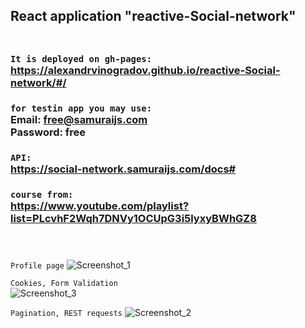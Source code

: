 ## React application "reactive-Social-network"</br></br>

### `It is deployed on gh-pages:`</br>https://alexandrvinogradov.github.io/reactive-Social-network/#/


### `for testin app you may use:`</br>Email: free@samuraijs.com</br>Password: free

### `API:`</br>https://social-network.samuraijs.com/docs#

### `course from:`</br>https://www.youtube.com/playlist?list=PLcvhF2Wqh7DNVy1OCUpG3i5lyxyBWhGZ8</br></br></br>

`Profile page`
![Screenshot_1](https://user-images.githubusercontent.com/52967962/69901971-6bef7280-1399-11ea-90a6-9bd3dd08323e.jpg)</br>

`Cookies, Form Validation`</br>
![Screenshot_3](https://user-images.githubusercontent.com/52967962/69902072-70685b00-139a-11ea-946a-effa5a3e4f4d.jpg)</br>

`Pagination, REST requests`
![Screenshot_2](https://user-images.githubusercontent.com/52967962/69902080-7b22f000-139a-11ea-998d-50fcbbcfb61e.jpg)</br>
